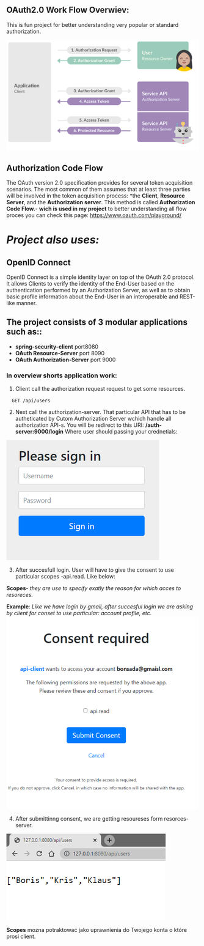 ## OAuth2.0 Work Flow Overwiev:
This is fun project for better understanding very popular or standard authorization.
<center><img src="images/normal.PNG"></center>

## Authorization Code Flow
The OAuth version 2.0 specification provides for several token acquisition scenarios. The most common of them assumes that at least three parties will be involved in the token acquisition process: *the **Client**, **Resource Server**, and the **Authorization server**. This method is called **Authorization Code Flow.**- **wich is used in my project** to better understanding all flow proces you can check this page: https://www.oauth.com/playground/

# *Project also uses:*
## OpenID Connect
OpenID Connect is a simple identity layer on top of the OAuth 2.0 protocol. It allows Clients to verify the identity of the End-User based on the authentication performed by an Authorization Server, as well as to obtain basic profile information about the End-User in an interoperable and REST-like manner.
## The project consists of 3 modular applications such as::
- **spring-security-client** port8080
- **OAuth Resource-Server**   port 8090
- **OAuth Authorization-Server** port 9000

### In overview shorts application work:
1. Client call the authorization request request to get some resources.
```http
  GET /api/users
```
2. Next call the authorization-server. That particular API that has to be autheticated by Cutom Authorization Server wchich handle all authorization API-s. You will be redirect to this URI:
**/auth-server:9000/login** Where user should passing your crednetials:


<img src="images/3.PNG">

3. After succesfull login. User will have to give the consent to use particular scopes -api.read. Like below:

**Scopes**- *they are use to specify exatly the reason for which acces to resoreces.*

**Example**: *Like we have login by gmail, after succesful login we are asking by client for conset to use particular: account profile, etc.* 
<img src="images/udzielenie_zgody.PNG">

4. After submittinng consent, we are getting resoureses form resorces-server.

<img src="images/getResources.PNG">


**Scopes** mozna potraktować jako uprawnienia do Twojego konta o które prosi client.




<!-- ![alt text](images/getResources.PNG "Tittle") -->



